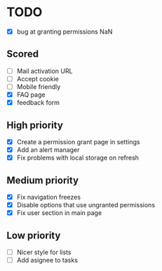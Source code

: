 
# TODO
- [x] bug at granting permissions NaN 

## Scored
- [ ] Mail activation URL
- [ ] Accept cookie
- [ ] Mobile friendly
- [x] FAQ page
- [x] feedback form

## High priority
- [x] Create a permission grant page in settings
- [x] Add an alert manager
- [x] Fix problems with local storage on refresh

## Medium priority
- [x] Fix navigation freezes
- [x] Disable options that use ungranted permissions
- [x] Fix user section in main page

## Low priority
- [ ] Nicer style for lists
- [ ] Add asignee to tasks